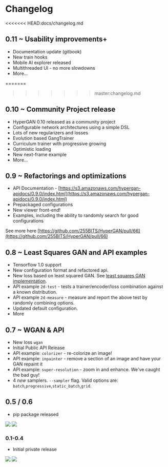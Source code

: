 # Changelog

<<<<<<< HEAD:docs/changelog.md
## 0.11 ~ Usability improvements+

* Documentation update \(gitbook\)
* New train hooks
* Mobile AI explorer released
* Multithreaded UI - no more slowdowns
* More...

=======
>>>>>>> master:changelog.md
## 0.10 ~ Community Project release

* HyperGAN 0.10 released as a community project
* Configurable network architectures using a simple DSL
* Lots of new regularizers and losses
* Evolution based GangTrainer
* Curriculum trainer with progressive growing
* Optimistic loading
* New next-frame example
* More...

## 0.9 ~ Refactorings and optimizations

* API Documentation - [https://s3.amazonaws.com/hypergan-apidocs/0.9.0/index.html](https://s3.amazonaws.com/hypergan-apidocs/0.9.0/index.html)
* Prepackaged configurations
* New viewer front-end!
* Examples, including the ability to randomly search for good configurations

See more here [https://github.com/255BITS/HyperGAN/pull/66](https://github.com/255BITS/HyperGAN/pull/66)

## 0.8 ~ Least Squares GAN and API examples

* Tensorflow 1.0 support
* New configuration format and refactored api.
* New loss based on least squared GAN.  See [least squares GAN implementation](changelog.md#Least-Squares-GAN).
* API example `2d-test` - tests a trainer/encoder/loss combination against a known distribution.
* API example `2d-measure` - measure and report the above test by randomly combining options.
* Updated default configuration.
* More

## 0.7 ~ WGAN & API

* New loss `wgan`
* Initial Public API Release
* API example: `colorizer` - re-colorize an image!
* API example: `inpainter` - remove a section of an image and have your GAN repaint it
* API example: `super-resolution` - zoom in and enhance.  We've caught the bad guy!
* 4 _new_ samplers.  `--sampler` flag.  Valid options are: `batch`,`progressive`,`static_batch`,`grid`. 

## 0.5 / 0.6

* pip package released

![](https://raw.githubusercontent.com/255BITS/HyperGAN/master/doc/face-manifold-0-5-6.png) ![](https://raw.githubusercontent.com/255BITS/HyperGAN/master/doc/face-manifold.png)

### 0.1-0.4

* Initial private release

![](https://raw.githubusercontent.com/255BITS/HyperGAN/master/doc/legacy-0.1.png) ![](https://raw.githubusercontent.com/255BITS/HyperGAN/master/doc/legacy-0.1-2.png)

